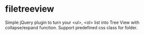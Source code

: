 filetreeview
============

Simple jQuery plugin to turn your &lt;ul>, &lt;ol> list into Tree View with collapse/expand function. Support predefined css class for folder.
